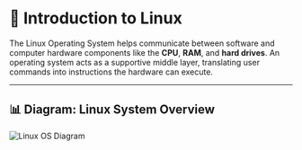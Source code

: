 # 🐧 Introduction to Linux 


The Linux Operating System helps communicate between software and computer hardware components like the **CPU**, **RAM**, and **hard drives**. An operating system acts as a supportive middle layer, translating user commands into instructions the hardware can execute.

---

## 📊 Diagram: Linux System Overview

![Linux OS Diagram](../assets/linux-os-diagram.png)

